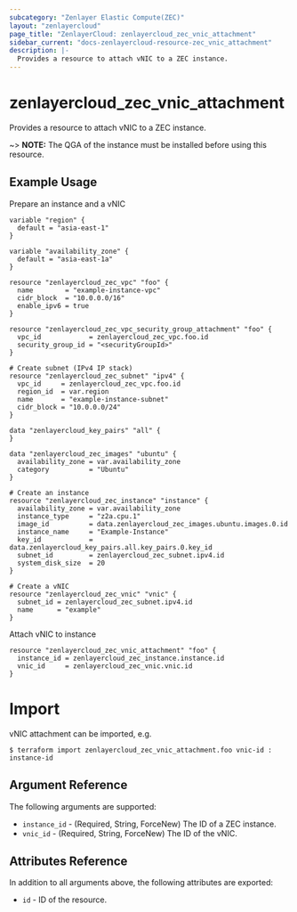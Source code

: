 ```yaml
---
subcategory: "Zenlayer Elastic Compute(ZEC)"
layout: "zenlayercloud"
page_title: "ZenlayerCloud: zenlayercloud_zec_vnic_attachment"
sidebar_current: "docs-zenlayercloud-resource-zec_vnic_attachment"
description: |-
  Provides a resource to attach vNIC to a ZEC instance.
---
```


# zenlayercloud_zec_vnic_attachment

Provides a resource to attach vNIC to a ZEC instance.

~> **NOTE:** The QGA of the instance must be installed before using this resource.

## Example Usage

Prepare an instance and a vNIC

```hcl
variable "region" {
  default = "asia-east-1"
}

variable "availability_zone" {
  default = "asia-east-1a"
}

resource "zenlayercloud_zec_vpc" "foo" {
  name        = "example-instance-vpc"
  cidr_block  = "10.0.0.0/16"
  enable_ipv6 = true
}

resource "zenlayercloud_zec_vpc_security_group_attachment" "foo" {
  vpc_id            = zenlayercloud_zec_vpc.foo.id
  security_group_id = "<securityGroupId>"
}

# Create subnet (IPv4 IP stack)
resource "zenlayercloud_zec_subnet" "ipv4" {
  vpc_id     = zenlayercloud_zec_vpc.foo.id
  region_id  = var.region
  name       = "example-instance-subnet"
  cidr_block = "10.0.0.0/24"
}

data "zenlayercloud_key_pairs" "all" {
}

data "zenlayercloud_zec_images" "ubuntu" {
  availability_zone = var.availability_zone
  category          = "Ubuntu"
}

# Create an instance
resource "zenlayercloud_zec_instance" "instance" {
  availability_zone = var.availability_zone
  instance_type     = "z2a.cpu.1"
  image_id          = data.zenlayercloud_zec_images.ubuntu.images.0.id
  instance_name     = "Example-Instance"
  key_id            = data.zenlayercloud_key_pairs.all.key_pairs.0.key_id
  subnet_id         = zenlayercloud_zec_subnet.ipv4.id
  system_disk_size  = 20
}

# Create a vNIC
resource "zenlayercloud_zec_vnic" "vnic" {
  subnet_id = zenlayercloud_zec_subnet.ipv4.id
  name      = "example"
}
```

Attach vNIC to instance

```hcl
resource "zenlayercloud_zec_vnic_attachment" "foo" {
  instance_id = zenlayercloud_zec_instance.instance.id
  vnic_id     = zenlayercloud_zec_vnic.vnic.id
}
```

# Import

vNIC attachment can be imported, e.g.

```hcl
$ terraform import zenlayercloud_zec_vnic_attachment.foo vnic-id : instance-id
```

## Argument Reference

The following arguments are supported:

* `instance_id` - (Required, String, ForceNew) The ID of a ZEC instance.
* `vnic_id` - (Required, String, ForceNew) The ID of the vNIC.

## Attributes Reference

In addition to all arguments above, the following attributes are exported:

* `id` - ID of the resource.



